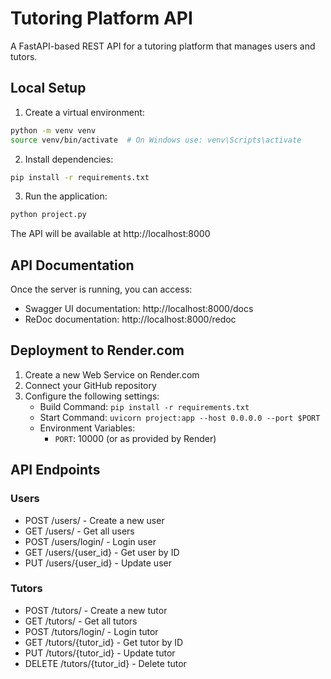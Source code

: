 # Tutoring Platform API

A FastAPI-based REST API for a tutoring platform that manages users and tutors.

## Local Setup

1. Create a virtual environment:
```bash
python -m venv venv
source venv/bin/activate  # On Windows use: venv\Scripts\activate
```

2. Install dependencies:
```bash
pip install -r requirements.txt
```

3. Run the application:
```bash
python project.py
```

The API will be available at http://localhost:8000

## API Documentation

Once the server is running, you can access:
- Swagger UI documentation: http://localhost:8000/docs
- ReDoc documentation: http://localhost:8000/redoc

## Deployment to Render.com

1. Create a new Web Service on Render.com
2. Connect your GitHub repository
3. Configure the following settings:
   - Build Command: `pip install -r requirements.txt`
   - Start Command: `uvicorn project:app --host 0.0.0.0 --port $PORT`
   - Environment Variables:
     - `PORT`: 10000 (or as provided by Render)

## API Endpoints

### Users
- POST /users/ - Create a new user
- GET /users/ - Get all users
- POST /users/login/ - Login user
- GET /users/{user_id} - Get user by ID
- PUT /users/{user_id} - Update user

### Tutors
- POST /tutors/ - Create a new tutor
- GET /tutors/ - Get all tutors
- POST /tutors/login/ - Login tutor
- GET /tutors/{tutor_id} - Get tutor by ID
- PUT /tutors/{tutor_id} - Update tutor
- DELETE /tutors/{tutor_id} - Delete tutor 